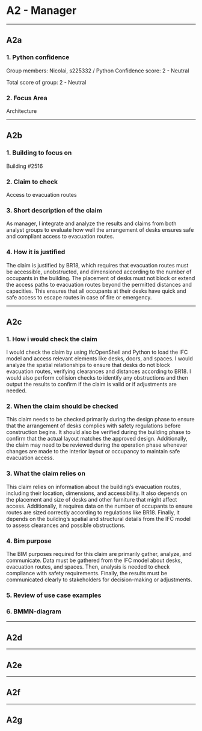 # A2 - Manager

---

## A2a

### 1. Python confidence

Group members: 
Nicolai, s225332 / Python Confidence score: 2 - Neutral

Total score of group: 2 - Neutral

### 2. Focus Area

Architecture

---

## A2b

### 1. Building to focus on

Building #2516

### 2. Claim to check

Access to evacuation routes 

### 3. Short description of the claim

As manager, I integrate and analyze the results and claims from both analyst groups to evaluate how well the arrangement of desks ensures safe and compliant access to evacuation routes.

### 4. How it is justified

The claim is justified by BR18, which requires that evacuation routes must be accessible, unobstructed, and dimensioned according to the number of occupants in the building. The placement of desks must not block or extend the access paths to evacuation routes beyond the permitted distances and capacities. This ensures that all occupants at their desks have quick and safe access to escape routes in case of fire or emergency.

---

## A2c

### 1. How i would check the claim
I would check the claim by using IfcOpenShell and Python to load the IFC model and access relevant elements like desks, doors, and spaces. I would analyze the spatial relationships to ensure that desks do not block evacuation routes, verifying clearances and distances according to BR18. I would also perform collision checks to identify any obstructions and then output the results to confirm if the claim is valid or if adjustments are needed.

### 2. When the claim should be checked
This claim needs to be checked primarily during the design phase to ensure that the arrangement of desks complies with safety regulations before construction begins. It should also be verified during the building phase to confirm that the actual layout matches the approved design. Additionally, the claim may need to be reviewed during the operation phase whenever changes are made to the interior layout or occupancy to maintain safe evacuation access.

### 3. What the claim relies on
This claim relies on information about the building’s evacuation routes, including their location, dimensions, and accessibility. It also depends on the placement and size of desks and other furniture that might affect access. Additionally, it requires data on the number of occupants to ensure routes are sized correctly according to regulations like BR18. Finally, it depends on the building’s spatial and structural details from the IFC model to assess clearances and possible obstructions.

### 4. Bim purpose
The BIM purposes required for this claim are primarily gather, analyze, and communicate. Data must be gathered from the IFC model about desks, evacuation routes, and spaces. Then, analysis is needed to check compliance with safety requirements. Finally, the results must be communicated clearly to stakeholders for decision-making or adjustments.

### 5. Review of use case examples


### 6. BMMN-diagram

---

## A2d

---

## A2e

---

## A2f

---

## A2g
